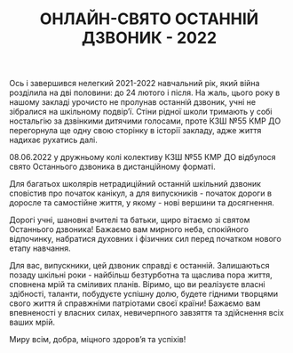 ﻿---
title: ОНЛАЙН-СВЯТО ОСТАННІЙ ДЗВОНИК - 2022
---

Ось і завершився нелегкий 2021-2022 навчальний рік, який війна розділила на дві половини: до 24 лютого і після. На жаль, цього року в нашому закладі урочисто не пролунав останній дзвоник, учні не зібралися на шкільному подвір’ї. Стіни рідної школи тримають у собі ностальгію за дзвінкими дитячими голосами, проте КЗШ №55 КМР ДО перегорнула ще одну свою сторінку в історії закладу, адже життя надихає рухатись далі.

08.06.2022 у дружньому колі колективу КЗШ №55 КМР ДО відбулося свято Останнього дзвоника в дистанційному форматі.

Для багатьох школярів нетрадиційний останній шкільний дзвоник сповістив про початок канікул, а для випускників - початок дороги в доросле та самостійне життя, у якому - нові вершини та досягнення.

Дорогі учні, шановні вчителі та батьки, щиро вітаємо зі святом Останнього дзвоника! Бажаємо вам мирного неба, спокійного відпочинку, набратися духовних і фізичних сил перед початком нового етапу навчання.

Для вас, випускники, цей дзвоник справді є останній. Залишаються позаду шкільні роки - найбільш безтурботна та щаслива пора життя, сповнена мрій та сміливих планів. Віримо, що ви реалізуєте власні здібності, таланти, побудуєте успішну долю, будете гідними творцями свого життя й справжніми патріотами своєї країни! Бажаємо вам впевненості у власних силах, невичерпного завзяття та здійснення всіх ваших мрій.

Миру всім, добра, міцного здоров’я та успіхів!

<youtube id="tPtTvR2FDys" />

<slideshow />
